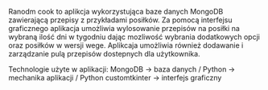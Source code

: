 Ranodm cook to aplikcja wykorzystująca baze danych MongoDB zawierającą przepisy z przykładami posiłków.
Za pomocą interfejsu graficznego aplikacja umożliwia wylosowanie przepisów na posiłki na wybraną ilość dni w tygodniu dając mozliwość wybrania dodatkowych opcji oraz posiłków w wersji wege.
Aplikcaja umożliwia również dodawanie i zarządzanie pulą przepisów dostepnych dla użytkownika.

Technologie użyte w aplikacji:
  MongoDB -> baza danych / 
  Python -> mechanika aplikacji / 
  Python customtkinter -> interfejs graficzny
